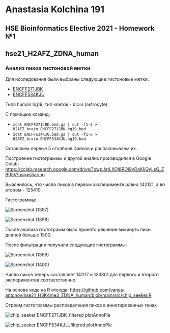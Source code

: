 # Anastasia Kolchina 191
## HSE Bioinformatics Elective 2021 - Homework №1

## hse21_H2AFZ_ZDNA_human

### Анализ пиков гистоновой метки

Для исследования были выбраны следующие гистоновые метки:

* [ENCFF271JBK](https://www.encodeproject.org/files/ENCFF271JBK/)
* [ENCFF534KJU](https://www.encodeproject.org/files/ENCFF534KJU/)

Типа human hg19, тип клеток - brain (astrocyte).

С помощью команд:

* ```zcat ENCFF271JBK.bed.gz | cut -f1-5 > H2AFZ_brain.ENCFF271JBK.hg19.bed```
* ```zcat ENCFF534KJU.bed.gz | cut -f1-5 > H2AFZ_brain.ENCFF534KJU.hg19.bed```

Оставляем первые 5 столбцов файлов и распаковываем их.

Построение гистограммы и другой анализ производился в Google Colab: https://colab.research.google.com/drive/1bwpJatLXOj8ROi9vDaKIjQyLsQ_ZB05k?usp=sharing

Выяснилось, что число пиков в первом эксперименте равно 142121, а во втором - 125410.

Гистограммы:

![Screenshot (1397)](https://user-images.githubusercontent.com/60008375/140524783-5369de7b-e6fa-4dbd-be96-39787712ff37.png)

![Screenshot (1398)](https://user-images.githubusercontent.com/60008375/140524807-1fd22988-db9a-4d19-9d7d-1abf3fe6e39c.png)

После анализа гистограмм было принято решение выкинуть пики длиной больше 1500.

После фильтрации получили следующие гистограммы:

![Screenshot (1399)](https://user-images.githubusercontent.com/60008375/140528014-af7bdcab-bb99-425e-877d-f9ad3ef86fda.png)

![Screenshot (1400)](https://user-images.githubusercontent.com/60008375/140528039-5a6be096-3035-4e63-abf2-e48abb0b8ce8.png)

Число пиков теперь составляет 141117 и 123301 для первого и второго экспериментов соответственно.

На основе кода на R отсюда: https://github.com/vanya-antonov/hse21_H3K4me3_ZDNA_human/blob/main/src/chip_seeker.R

Строим гистограммы распределения пиков в аннотированных генах

![chip_seeker ENCFF271JBK_filtered plotAnnoPie](https://user-images.githubusercontent.com/60008375/140614265-1f98797e-1173-4d55-9f6a-9468ee1333fe.png)

![chip_seeker ENCFF534KJU_filtered plotAnnoPie](https://user-images.githubusercontent.com/60008375/140614269-d7c89f46-0503-4a54-9ae6-d0e47dd7f055.png)
